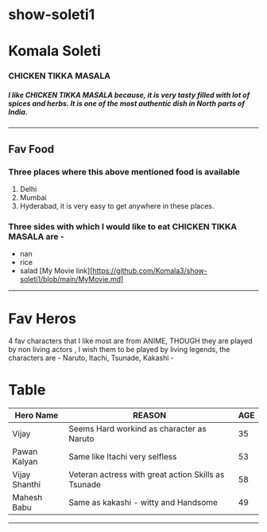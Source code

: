 # show-soleti1
# Komala Soleti 
### CHICKEN TIKKA MASALA
##### I like <b>CHICKEN TIKKA MASALA</b> because, it is very tasty filled with lot of spices and herbs. It is one of the most authentic dish in North parts of <b>India</b>.
---
## Fav Food
### Three places where this above mentioned food is available 
1. Delhi
2. Mumbai
3. Hyderabad, it is very easy to get anywhere in these places.
### Three sides with which I would like to eat CHICKEN TIKKA MASALA are - 
 * nan
 * rice
 * salad
[My Movie link][https://github.com/Komala3/show-soleti1/blob/main/MyMovie.md]
---
# Fav Heros
4 fav characters that I like most are from ANIME, THOUGH they are played by non living actors , I wish them to be played by living legends, the characters are - Naruto, Itachi, Tsunade, Kakashi - 

# Table

|   Hero Name  |                      REASON                        |   AGE     |
|--------------|----------------------------------------------------|-----------|
| Vijay        | Seems Hard workind as character as Naruto          |    35     |   
| Pawan Kalyan | Same like Itachi very selfless                     |    53     |   
| Vijay Shanthi| Veteran actress with great action Skills as Tsunade|    58     |   
| Mahesh Babu  | Same as kakashi - witty and Handsome               |    49     |   
 ---


